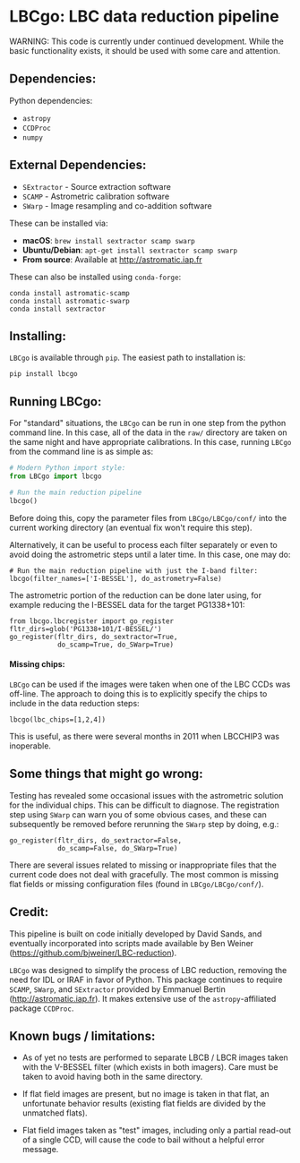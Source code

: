 # LBCgo: LBC data reduction pipeline

WARNING: This code is currently under continued development. While the basic functionality exists, it should be used with some care and attention.

## Dependencies:

Python dependencies:
* `astropy`
* `CCDProc`
* `numpy`


## External Dependencies:
* `SExtractor` - Source extraction software
* `SCAMP` - Astrometric calibration software  
* `SWarp` - Image resampling and co-addition software

These can be installed via:
- **macOS**: `brew install sextractor scamp swarp`
- **Ubuntu/Debian**: `apt-get install sextractor scamp swarp`
- **From source**: Available at http://astromatic.iap.fr

These can also be installed using `conda-forge`:
```
conda install astromatic-scamp
conda install astromatic-swarp
conda install sextractor
```

## Installing:

`LBCgo` is available through `pip`. The easiest path to installation is:

```
pip install lbcgo
```

## Running LBCgo:

For "standard" situations, the `LBCgo` can be run in one step from the python command line. In this case, all of the data in the `raw/` directory are taken on the same night and have appropriate calibrations. In this case, running `LBCgo` from the command line is as simple as:
```python
# Modern Python import style:
from LBCgo import lbcgo

# Run the main reduction pipeline
lbcgo()
```

Before doing this, copy the parameter files from `LBCgo/LBCgo/conf/` into the current working directory (an eventual fix won't require this step).

Alternatively, it can be useful to process each filter separately or even to avoid doing the astrometric steps until a later time. In this case, one may do:
```
# Run the main reduction pipeline with just the I-band filter:
lbcgo(filter_names=['I-BESSEL'], do_astrometry=False)
```

The astrometric portion of the reduction can be done later using, for example reducing the I-BESSEL data for the target PG1338+101:
```
from lbcgo.lbcregister import go_register
fltr_dirs=glob('PG1338+101/I-BESSEL/')
go_register(fltr_dirs, do_sextractor=True,
            do_scamp=True, do_SWarp=True)
```

#### Missing chips:

`LBCgo` can be used if the images were taken when one of the LBC CCDs was off-line. The approach to doing this is to explicitly specify the chips to include in the data reduction steps:
```
lbcgo(lbc_chips=[1,2,4])
```
This is useful, as there were several months in 2011 when LBCCHIP3 was inoperable.

## Some things that might go wrong:

Testing has revealed some occasional issues with the astrometric solution for the individual chips. This can be difficult to diagnose. The registration step using `SWarp` can warn you of some obvious cases, and these can subsequently be removed before rerunning the `SWarp` step by doing, e.g.:
```
go_register(fltr_dirs, do_sextractor=False,
            do_scamp=False, do_SWarp=True)
```

There are several issues related to missing or inappropriate files that the current code does not deal with gracefully. The most common is missing flat fields or missing configuration files (found in `LBCgo/LBCgo/conf/`).


## Credit:

This pipeline is built on code initially developed by David Sands, and eventually incorporated into scripts made available by Ben Weiner
(https://github.com/bjweiner/LBC-reduction).

`LBCgo` was designed to simplify the process of LBC reduction, removing the need for IDL or IRAF in favor of Python. This package continues to require `SCAMP`, `SWarp`, and `SExtractor` provided by Emmanuel Bertin (http://astromatic.iap.fr). It makes extensive use of the `astropy`-affiliated package `CCDProc`.


## Known bugs / limitations:

* As of yet no tests are performed to separate LBCB / LBCR images taken with the V-BESSEL filter (which exists in both imagers). Care must be taken to avoid having both in the same directory.

* If flat field images are present, but no image is taken in that flat, an unfortunate behavior results (existing flat fields are divided by the unmatched flats).

* Flat field images taken as "test" images, including only a partial read-out of a single CCD, will cause the code to bail without a helpful error message.
